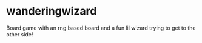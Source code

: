 # wanderingwizard
Board game with an rng based board and a fun lil wizard trying to get to the other side!

